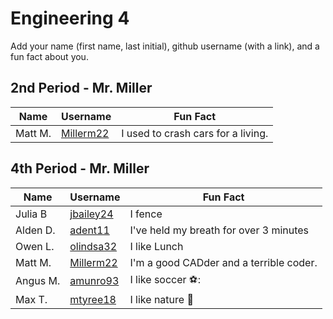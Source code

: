 # Engineering 4

Add your name (first name, last initial), github username (with a link), and a fun fact about you.

## 2nd Period - Mr. Miller
Name | Username | Fun Fact
--- | --- | ---
Matt M. | [Millerm22](https://github.com/Millerm22) | I used to crash cars for a living.

## 4th Period - Mr. Miller
Name | Username | Fun Fact
--- | --- | ---
Julia B | [jbailey24](https://github.com/jbailey24) | I fence
Alden D. | [adent11](https://github.com/adent11) | I've held my breath for over 3 minutes
Owen L. | [olindsa32](https://github.com/olindsa32) | I like Lunch
Matt M. | [Millerm22](https://github.com/Millerm22) | I'm a good CADder and a terrible coder. 
Angus M.| [amunro93](https://github.com/amunro93) | I like soccer ⚽: 
Max T. | [mtyree18](https://github.com/mtyree18) | I like nature :palm_tree: